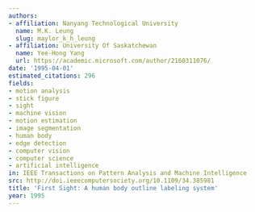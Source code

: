 ```yaml
---
authors:
- affiliation: Nanyang Technological University
  name: M.K. Leung
  slug: maylor_k_h_leung
- affiliation: University Of Saskatchewan
  name: Yee-Hong Yang
  url: https://academic.microsoft.com/author/2160311076/
date: '1995-04-01'
estimated_citations: 296
fields:
- motion analysis
- stick figure
- sight
- machine vision
- motion estimation
- image segmentation
- human body
- edge detection
- computer vision
- computer science
- artificial intelligence
in: IEEE Transactions on Pattern Analysis and Machine Intelligence
src: http://doi.ieeecomputersociety.org/10.1109/34.385981
title: 'First Sight: A human body outline labeling system'
year: 1995
---
```

